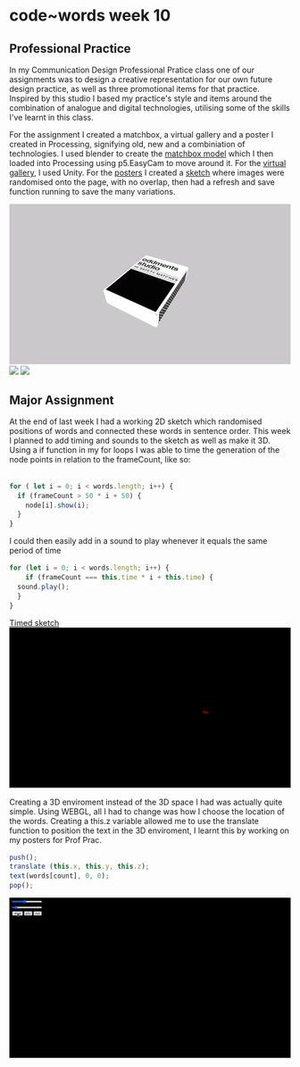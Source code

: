 # code~words week 10

## Professional Practice
In my Communication Design Professional Pratice class one of our assignments was to design a creative representation for our own future design practice, as well as three promotional items for that practice. Inspired by this studio I based my practice's style and items around the combination of analogue and digital technologies, utilising some of the skills I've learnt in this class. 

For the assignment I created a matchbox, a virtual gallery and a poster I created in Processing, signifying old, new and a combiniation of technologies. I used blender to create the [matchbox model](https://finnarundel.github.io/codewordsRMIT/week_10/matchbox_presentation/) which I then loaded into Processing using p5.EasyCam to move around it. For the [virtual gallery](https://connect.unity.com/mg/other/untitled-31948), I used Unity. For the [posters](codewordsRMIT/week_10/poster_presentation/) I created a [sketch](https://github.com/FinnArundel/codewordsRMIT/blob/master/week_10/prof_prac_posters_02/prof_prac_posters_02.js) where images were randomised onto the page, with no overlap, then had a refresh and save function running to save the many variations.

<img src="matchbox_present2.gif">
<img src="gallery_tour.gif">
<img src="poster_vid.gif">

## Major Assignment
At the end of last week I had a working 2D sketch which randomised positions of words and connected these words in sentence order. This week I planned to add timing and sounds to the sketch as well as make it 3D. Using a if function in my for loops I was able to time the generation of the node points in relation to the frameCount, like so:

``` javascript

for ( let i = 0; i < words.length; i++) {  
  if (frameCount > 50 * i + 50) {
    node[i].show(i); 
  }
}

```
I could then easily add in a sound to play whenever it equals the same period of time

``` javascript
for (let i = 0; i < words.length; i++) {
    if (frameCount === this.time * i + this.time) {
  sound.play();
  }
}
```
[Timed sketch](https://finnarundel.github.io/codewordsRMIT/week_10/timing_sound_wip/)
<img src="timed.gif">

Creating a 3D enviroment instead of the 3D space I had was actually quite simple. Using WEBGL, all I had to change was how I choose the location of the words. Creating a this.z variable allowed me to use the translate function to position the text in the 3D enviroment, I learnt this by working on my posters for Prof Prac.

``` javascript
push();
translate (this.x, this.y, this.z);
text(words[count], 0, 0);
pop();
```
<img src="WEBGL_sketch.gif">

